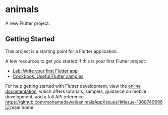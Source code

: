 # animals

A new Flutter project.

## Getting Started

This project is a starting point for a Flutter application.

A few resources to get you started if this is your first Flutter project:

- [Lab: Write your first Flutter app](https://docs.flutter.dev/get-started/codelab)
- [Cookbook: Useful Flutter samples](https://docs.flutter.dev/cookbook)

For help getting started with Flutter development, view the
[online documentation](https://docs.flutter.dev/), which offers tutorials,
samples, guidance on mobile development, and a full API reference.
https://github.com/mohamedawali/animalsApp/issues/1#issue-1368749696
![main home](https://user-images.githubusercontent.com/103155342/189504728-01dee650-34af-4ac8-9617-869427580432.jpeg)

